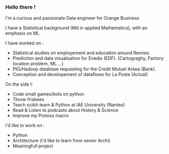 ### Hello there !

I'm a curious and passionate Data engineer for Orange Business

I have a Statistical background (Md in applied Mathematics), with an emphasis on ML.

I have worked on :
  * Statistical studies on employement and education around Rennes.
  * Prediction and data visualisation for Enedis (EDF). (Cartograghy, Factory location problem, ML ...)
  * PIG/Hadoop database requesting for the Credit Mutuel Arkea (Bank).
  * Conception and developement of dataflows for La Poste (Actual)

On the side I:
  * Code small games/bots on python
  * Throw frisbees
  * Teach scikit-learn & Python at IAE University (Nantes)
  * Read & Listen to podcasts about History & Science
  * Improve my Protoss macro

I'd like to work on :
  * Python
  * Architecture (i'd like to learn from senior Archi)
  * Meaningfull project
